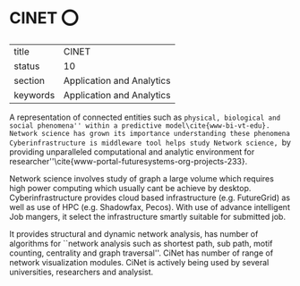 # CINET :o:


|          |                           |
| -------- | ------------------------- |
| title    | CINET                     | 
| status   | 10                        |
| section  | Application and Analytics |
| keywords | Application and Analytics |



A representation of connected entities such as ``physical, biological
and social phenomena'' within a predictive
model\cite{www-bi-vt-edu}. Network science has grown its importance
understanding these phenomena Cyberinfrastructure is middleware tool
helps study Network science, ``by providing unparalleled computational
and analytic environment for
researcher''\cite{www-portal-futuresystems-org-projects-233}.
 
Network science involves study of graph a large volume which requires
high power computing which usually cant be achieve by
desktop. Cyberinfrastructure provides cloud based infrastructure
(e.g. FutureGrid) as well as use of HPC (e.g. Shadowfax, Pecos). With
use of advance intelligent Job mangers, it select the infrastructure
smartly suitable for submitted job.
     
It provides structural and dynamic network analysis, has number of
algorithms for ``network analysis such as shortest path, sub path,
motif counting, centrality and graph traversal''. CiNet has number of
range of network visualization modules.  CiNet is actively being used
by several universities, researchers and analysist.



